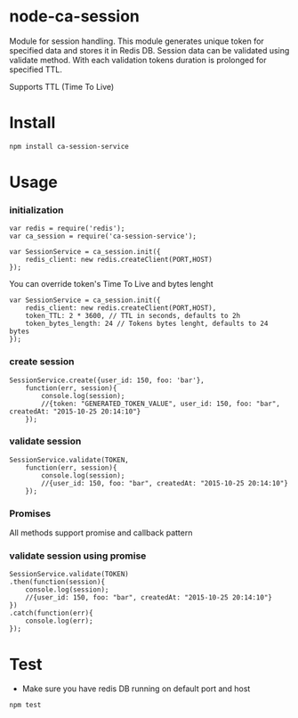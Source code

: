 # node-ca-session
Module for session handling. This module generates unique token for specified data and stores it in Redis DB. Session data
can be validated using validate method. With each validation tokens duration is prolonged for specified TTL.

Supports TTL (Time To Live)

# Install

```sh
npm install ca-session-service
```

# Usage

### initialization

```node
var redis = require('redis');
var ca_session = require('ca-session-service');

var SessionService = ca_session.init({
    redis_client: new redis.createClient(PORT,HOST)
});
```

You can override token's Time To Live and bytes lenght

```node
var SessionService = ca_session.init({
    redis_client: new redis.createClient(PORT,HOST),
    token_TTL: 2 * 3600, // TTL in seconds, defaults to 2h
    token_bytes_length: 24 // Tokens bytes lenght, defaults to 24 bytes
});
```

### create session

```node
SessionService.create({user_id: 150, foo: 'bar'}, 
    function(err, session){
        console.log(session);
        //{token: "GENERATED_TOKEN_VALUE", user_id: 150, foo: "bar", createdAt: "2015-10-25 20:14:10"}
    });
```

### validate session

```node
SessionService.validate(TOKEN, 
    function(err, session){
        console.log(session);
        //{user_id: 150, foo: "bar", createdAt: "2015-10-25 20:14:10"}
    });
```

### Promises
All methods support promise and callback pattern

### validate session using promise

```node
SessionService.validate(TOKEN)
.then(function(session){
    console.log(session);
    //{user_id: 150, foo: "bar", createdAt: "2015-10-25 20:14:10"}
})
.catch(function(err){
    console.log(err);
});
```

# Test

* Make sure you have redis DB running on default port and host

```bash
npm test
```
